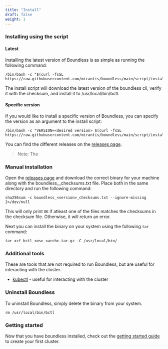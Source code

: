 ```yaml
---
title: "Install"
draft: false
weight: 1
---
```


### Installing using the script

#### Latest

Installing the latest version of Boundless is as simple as running the following command:

```shell
/bin/bash -c "$(curl -fsSL https://raw.githubusercontent.com/mirantis/boundless/main/script/install.sh)"
```
The install script will download the latest version of the boundless cli, verify it with the checksum, and install it to /usr/local/bin/bctl.

#### Specific version

If you would like to install a specific version of Boundless, you can specify the version as an argument to the install script:

```shell
/bin/bash -c "VERSION=<desired version> $(curl -fsSL https://raw.githubusercontent.com/mirantis/boundless/main/script/install.sh)"
```

You can find the different releases on the [releases page](https://github.com/Mirantis/boundless/releases).

> Note: The

### Manual installation

Open the [releases page](https://github.com/Mirantis/boundless/releases) and download the correct binary for your machine along with the boundless_<version>_checksums.txt file.
Place both in the same directory and run the following command:

```shell
sha256sum -c boundless_<version>_checksums.txt --ignore-missing 2>/dev/null
```

This will only print `OK` if atleast one of the files matches the checksums in the checksum file. Otherwise, it will return an error.

Next you can install the binary on your system using the following `tar` command:

```shell
tar xzf bctl_<os>_<arch>.tar.gz -C /usr/local/bin/
```

### Additional tools

These are tools that are not required to run Boundless, but are useful for interacting with the cluster.

* [kubectl](https://kubernetes.io/docs/tasks/tools/install-kubectl/) - useful for interacting with the cluster

### Uninstall Boundless

To uninstall Boundless, simply delete the binary from your system.
```shell
rm /usr/local/bin/bctl
```

### Getting started

Now that you have boundless installed, check out the [getting started guide](/docs/getting-started) to create your first cluster.
